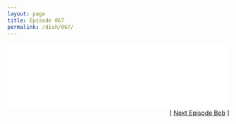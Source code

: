 ```yaml
---
layout: page
title: Episode 067
permalink: /diah/067/
---
```


<iframe allowfullscreen="true" frameborder="0" style="width:100%;" marginheight="0" marginwidth="0" mozallowfullscreen="true" scrolling="NO" src="//gdriveplayer.us/embed2.php?link=x0fyhx8wiTkOsS%252FAppzp8ApF%252FqVLl9y0lUysftsAP9%252BBSscP%252B1KXUJA6aje2o1dY2LhoA1b2h%252BPrVj%252BPjwQW3O35cJdhrnKkyE5xAz%252F0dpI4wBL%252BMWuglmp0MrAePX8PDq4nJSbYSL7IN1vezNMSasxCQGShORHnQCIAZCnxHzAgg5CGe73iK0ZY17k7UykDZKLgC%252BwjGrsrKNXAI2Cd9l&amp;no_adult=yes" webkitallowfullscreen="true"></iframe>

<div align="right">[ <a href="/diah/068/">Next Episode Beb</a> ]</div>

